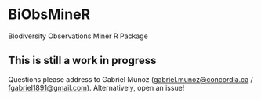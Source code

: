 # BiObsMineR
Biodiversity Observations Miner R Package


## This is still a work in progress  

Questions please address to Gabriel Munoz (gabriel.munoz@concordia.ca / fgabriel1891@gmail.com). Alternatively, open an issue! 


